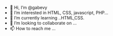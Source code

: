 - 👋 Hi, I’m @gabevy
- 👀 I’m interested in HTML, CSS, javascript, PHP...
- 🌱 I’m currently learning ..HTML,CSS.
- 💞️ I’m looking to collaborate on ...
- 📫 How to reach me ...

<!---
gabevy/gabevy is a ✨ special ✨ repository because its `README.md` (this file) appears on your GitHub profile.
You can click the Preview link to take a look at your changes.
--->
